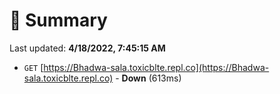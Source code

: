 # 📖 Summary
Last updated: **4/18/2022, 7:45:15 AM**

- `GET` [https://Bhadwa-sala.toxicblte.repl.co](https://Bhadwa-sala.toxicblte.repl.co) - **Down** (613ms)
